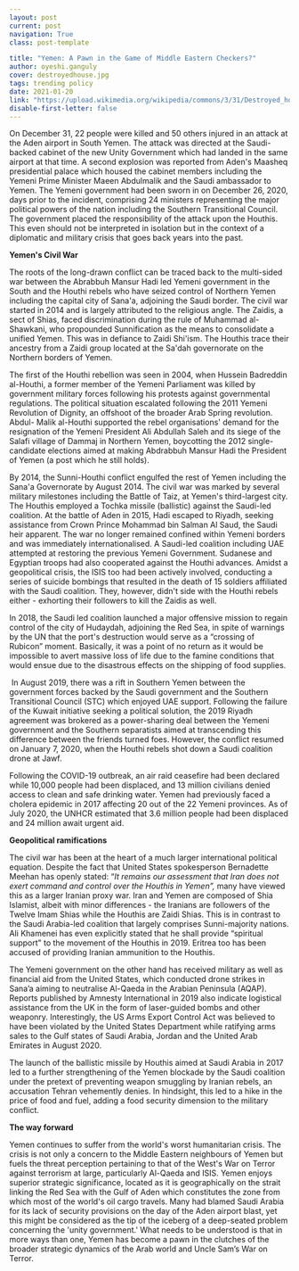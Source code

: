 ```yaml
---
layout: post
current: post
navigation: True
class: post-template

title: "Yemen: A Pawn in the Game of Middle Eastern Checkers?"
author: oyeshi.ganguly
cover: destroyedhouse.jpg
tags: trending policy
date: 2021-01-20
link: "https://upload.wikimedia.org/wikipedia/commons/3/31/Destroyed_house_in_the_south_of_Sanaa_12-6-2015-3.jpg"
disable-first-letter: false
---
```

<p>On December 31, 22 people were killed and 50 others injured in an attack at the Aden airport in South Yemen. The attack was directed at the Saudi-backed cabinet of the new Unity Government which had landed in the same airport at that time. A second explosion was reported from Aden's Maasheq presidential palace which housed the cabinet members including the Yemeni Prime Minister Maeen Abdulmalik and the Saudi ambassador to Yemen. The Yemeni government had been sworn in on December 26, 2020, days prior to the incident, comprising 24 ministers representing the major political powers of the nation including the Southern Transitional Council. The government placed the responsibility of the attack upon the Houthis. This even should not be interpreted in isolation but in the context of a diplomatic and military crisis that goes back years into the past.</p><p><strong >Yemen's Civil War</strong></p><p>The roots of the long-drawn conflict can be traced back to the multi-sided war between the Abrabbuh Mansur Hadi led Yemeni government in the South and the Houthi rebels who have seized control of Northern Yemen including the capital city of Sana'a, adjoining the Saudi border. The civil war started in 2014 and is largely attributed to the religious angle. The Zaidis, a sect of Shias, faced discrimination during the rule of Muhammad al-Shawkani, who propounded Sunnification as the means to consolidate a unified Yemen. This was in defiance to Zaidi Shi'ism. The Houthis trace their ancestry from a Zaidi group located at the Sa'dah governorate on the Northern borders of Yemen.&nbsp;&nbsp;</p><p>The first of the Houthi rebellion was seen in 2004, when Hussein Badreddin al-Houthi, a former member of the Yemeni Parliament was killed by government military forces following his protests against governmental regulations. The political situation escalated following the 2011 Yemeni Revolution of Dignity, an offshoot of the broader Arab Spring revolution. Abdul- Malik al-Houthi supported the rebel organisations' demand for the resignation of the Yemeni President Ali Abdullah Saleh and its siege of the Salafi village of Dammaj in Northern Yemen, boycotting the 2012 single-candidate elections aimed at making Abdrabbuh Mansur Hadi the President of Yemen (a post which he still holds).</p><p>By 2014, the Sunni-Houthi conflict engulfed the rest of Yemen including the Sana'a Governorate by August 2014. The civil war was marked by several military milestones including the Battle of Taiz, at Yemen's third-largest city. The Houthis employed a Tochka missile (ballistic) against the Saudi-led coalition. At the battle of Aden in 2015, Hadi escaped to Riyadh, seeking assistance from Crown Prince Mohammad bin Salman Al Saud, the Saudi heir apparent. The war no longer remained confined within Yemeni borders and was immediately internationalised. A Saudi-led coalition including UAE attempted at restoring the previous Yemeni Government. Sudanese and Egyptian troops had also cooperated against the Houthi advances. Amidst a geopolitical crisis, the ISIS too had been actively involved, conducting a series of suicide bombings that resulted in the death of 15 soldiers affiliated with the Saudi coalition. They, however, didn't side with the Houthi rebels either - exhorting their followers to kill the Zaidis as well.&nbsp;</p><p>In 2018, the Saudi led coalition launched a major offensive mission to regain control of the city of Hudaydah, adjoining the Red Sea, in spite of warnings by the UN that the port's destruction would serve as a “crossing of Rubicon” moment. Basically, it was a point of no return as it would be impossible to avert massive loss of life due to the famine conditions that would ensue due to the disastrous effects on the shipping of food supplies.&nbsp;</p><p>&nbsp;In August 2019, there was a rift in Southern Yemen between the government forces backed by the Saudi government and the Southern Transitional Council (STC) which enjoyed UAE support. Following the failure of the Kuwait initiative seeking a political solution, the 2019 Riyadh agreement was brokered as a power-sharing deal between the Yemeni government and the Southern separatists aimed at transcending this difference between the friends turned foes. However, the conflict resumed on January 7, 2020, when the Houthi rebels shot down a Saudi coalition drone at Jawf.&nbsp;</p><p>Following the COVID-19 outbreak, an air raid ceasefire had been declared while 10,000 people had been displaced, and 13 million civilians denied access to clean and safe drinking water. Yemen had previously faced a cholera epidemic in 2017 affecting 20 out of the 22 Yemeni provinces. As of July 2020, the UNHCR estimated that 3.6 million people had been displaced and 24 million await urgent aid.</p><p><strong >Geopolitical ramifications&nbsp;</strong></p><p>The civil war has been at the heart of a much larger international political equation. Despite the fact that United States spokesperson Bernadette Meehan has openly stated: “<em >It remains our assessment that Iran does not exert command and control over the Houthis in Yemen”,</em> many have viewed this as a larger Iranian proxy war. Iran and Yemen are composed of Shia Islamist, albeit with minor differences - the Iranians are followers of the Twelve Imam Shias while the Houthis are Zaidi Shias. This is in contrast to the Saudi Arabia-led coalition that largely comprises Sunni-majority nations. Ali Khamenei has even explicitly stated that he shall provide “spiritual support" to the movement of the Houthis in 2019. Eritrea too has been accused of providing Iranian ammunition to the Houthis.&nbsp;</p><p>The Yemeni government on the other hand has received military as well as financial aid from the United States, which conducted drone strikes in Sana’a aiming to neutralise Al-Qaeda in the Arabian Peninsula (AQAP). Reports published by Amnesty International in 2019 also indicate logistical assistance from the UK in the form of laser-guided bombs and other weaponry. Interestingly, the US Arms Export Control Act was believed to have been violated by the United States Department while ratifying arms sales to the Gulf states of Saudi Arabia, Jordan and the United Arab Emirates in August 2020.&nbsp;</p><p>The launch of the ballistic missile by Houthis aimed at Saudi Arabia in 2017 led to a further strengthening of the Yemen blockade by the Saudi coalition under the pretext of preventing weapon smuggling by Iranian rebels, an accusation Tehran vehemently denies. In hindsight, this led to a hike in the price of food and fuel, adding a food security dimension to the military conflict.&nbsp;</p><p><strong >The way forward</strong></p><p>Yemen continues to suffer from the world's worst humanitarian crisis. The crisis is not only a concern to the Middle Eastern neighbours of Yemen but fuels the threat perception pertaining to that of the West's War on Terror against terrorism at large, particularly Al-Qaeda and ISIS. Yemen enjoys superior strategic significance, located as it is geographically on the strait linking the Red Sea with the Gulf of Aden which constitutes the zone from which most of the world's oil cargo travels. Many had blamed Saudi Arabia for its lack of security provisions on the day of the Aden airport blast, yet this might be considered as the tip of the iceberg of a deep-seated problem concerning the 'unity government.' What needs to be understood is that in more ways than one, Yemen has become a pawn in the clutches of the broader strategic dynamics of the Arab world and Uncle Sam’s War on Terror.</p>